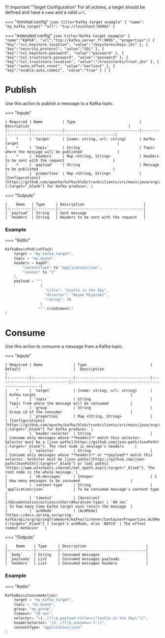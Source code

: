 !!! important "Target Configuration"
    For all actions, a target should be defined and have a `name` and a valid `url`.

=== "minimal config"
    ```json title="Kafka target example"
    {
      "name": "my_kafka_target"
      "url": "tcp://localhost:60962"
    }
    ```

=== "extended config"
    ```json title="Kafka target example"
    {
        "name":"KAFKA",
        "url":"tcp://kafka.server.fr:9095",
        "properties":[
            {
            "key":"ssl.keystore.location",
            "value":"/keystores/keys.jks"
            },
            {
            "key":"security.protocol",
            "value":"SSL"
            },
            {
            "key":"ssl.keystore.password",
            "value":"password"
            },
            {
            "key":"ssl.truststore.password",
            "value":"password"
            },
            {
            "key":"ssl.truststore.location",
            "value":"/truststores/trust.jks"
            },
            {
            "key":"auto.offset.reset",
            "value":"earliest"
            },
            {
            "key":"enable.auto.commit",
            "value":"true"
            }
        ]
    }
    ```

# Publish
Use this action to publish a message to a Kafka topic.

=== "Inputs"

    | Required | Name         | Type                             |  Description                                             |
    |:--------:|:-------------|:---------------------------------|:--------------------------------------------------------:|
    |    *     | `target`     | {name: string, url: string}      | Kafka target                                             |
    |    *     | `topic`      | String                           | Topic where the message will be published                |
    |    *     | `headers`    | Map <String, String>             | Headers to be sent with the request                      |
    |    *     | `payload`    | String                           | Message to be published                                  |
    |          | `properties` | Map <String, String>             | [Configurations](https://github.com/apache/kafka/blob/trunk/clients/src/main/java/org/apache/kafka/clients/producer/ProducerConfig.java#:~:text=CONFIG%20%3D%20new,TRANSACTIONAL_ID_DOC){:target="_blank"} for Kafka producer. |

=== "Outputs"

    |    Name   | Type     | Description                           |
    |:----------|:---------|:--------------------------------------|
    | `payload` | String   | Sent message                          |
    | `headers` | String   | Headers to be sent with the request   |

### Example

=== "Kotlin"
``` kotlin
KafkaBasicPublishTask(
    target = "my_kafka_target",
    topic = "my.queue",
    headers = mapOf(
        "contentType" to "application/json",
        "season" to "1"
    ),
    payload = """
                {
                  "title": "Castle in the Sky",
                  "director": "Hayao Miyazaki",
                  "rating": 78
                }
               """.trimIndent()
)
```

# Consume
Use this action to consume a message from a Kafka topic.

=== "Inputs"

    | Required | Name              | Type                             | Default                        |  Description                                           |
    |:--------:|:------------------|:---------------------------------|:-------------------------------|:-------------------------------------------------------|
    |    *     | `target`          | {name: string, url: string}      |                                | Kafka target                                           |
    |    *     | `topic`           | String                           |                                | Topic from where the message will be consumed          |
    |    *     | `group`           | String                           |                                | Group id of the consumer                               |
    |          | `properties`      | Map <String, String>             |                                | [Configurations](https://github.com/apache/kafka/blob/trunk/clients/src/main/java/org/apache/kafka/clients/producer/ProducerConfig.java#:~:text=CONFIG%20%3D%20new,TRANSACTIONAL_ID_DOC){:target="_blank"} for Kafka producer. |
    |          | `header-selector` | String                           |                                | Consume only messages whose **headers** match this selector. Selector must be a [json paths](https://github.com/json-path/JsonPath){:target="_blank"}. The root node is message's headers     |
    |          | `selector`        | String                           |                                | Consume only messages whose **headers** or **payload** match this selector. Selector must be [json paths](https://github.com/json-path/JsonPath){:target="_blank"} or [xml paths](https://www.w3schools.com/xml/xml_xpath.asp){:target="_blank"}. The root node is the whole message. |
    |          | `nb-messages`     | Integer                          | 1                              | How many messages to be consumed                       |
    |          | `content-type`    | String                           | `application/json`             | To be consumed message's content type                  |
    |          | `timeout`         | [duration](/documentation/actions/other/#duration-type) | `60 sec`                       | In how many time Kafka target must return the message  |
    |          | `ackMode`         | [AckMode](https://docs.spring.io/spring-kafka/api/org/springframework/kafka/listener/ContainerProperties.AckMode.html) {:target="_blank"} | target's ackMode, else `BATCH` | The offset commit behavior   |

=== "Outputs"

    |    Name    | Type     | Description                           |
    |:-----------|:---------|:--------------------------------------|
    | `body`     | String   | Consumed messages                     |
    | `payloads` | List     | Consumed messages payloads            |
    | `headers`  | List     | Consumed messages headers             |

### Example

=== "Kotlin"
``` kotlin
KafkaBasicConsumeAction(
    target = "my_kafka_target",
    topic = "my.queue",
    group= "my.group",
    timeout= "10 sec",
    selector= "\$..[?(\$.payload.title==\"Castle in the Sky\")]",
    headerSelector= "\$..[?(\$.season=='1')]",
    contentType= "application/json"
)
```
